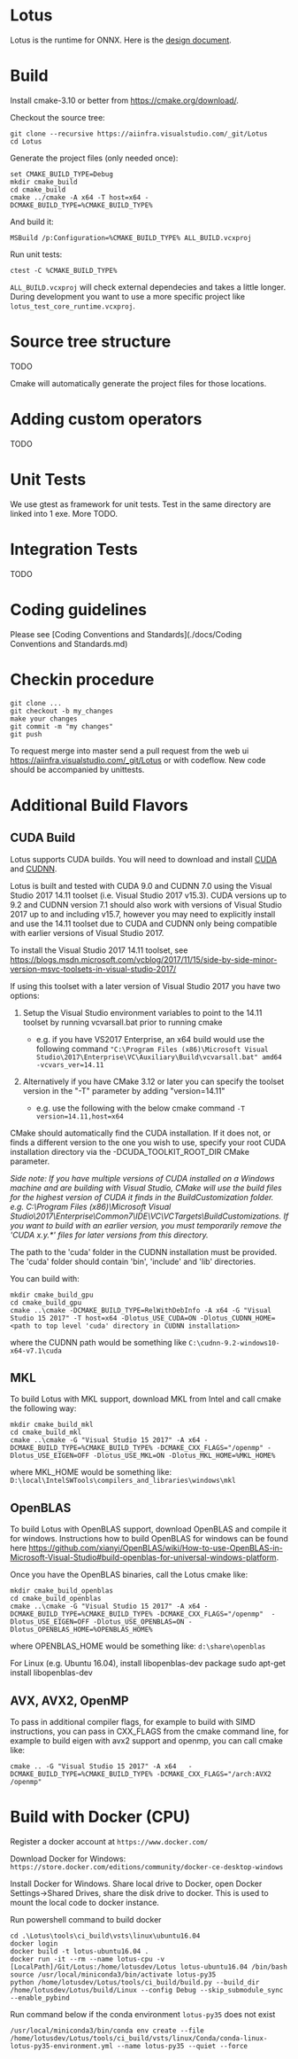 # Lotus

Lotus is the runtime for ONNX. Here is the [design document](https://microsoft.sharepoint.com/:w:/t/ONNX2/EdT4SATkbt1Nv4un1JoBHrYBH65Yt3EKFGHCuo2NTAv4Fg).

# Build
Install cmake-3.10 or better from https://cmake.org/download/.

Checkout the source tree:
```
git clone --recursive https://aiinfra.visualstudio.com/_git/Lotus
cd Lotus
```

Generate the project files (only needed once):
```
set CMAKE_BUILD_TYPE=Debug
mkdir cmake_build
cd cmake_build
cmake ../cmake -A x64 -T host=x64 -DCMAKE_BUILD_TYPE=%CMAKE_BUILD_TYPE%
```

And build it:
```
MSBuild /p:Configuration=%CMAKE_BUILD_TYPE% ALL_BUILD.vcxproj
```

Run unit tests:
```
ctest -C %CMAKE_BUILD_TYPE%
```
`ALL_BUILD.vcxproj` will check external dependecies and takes a little longer. During development you want to
use a more specific project like `lotus_test_core_runtime.vcxproj`.


# Source tree structure
TODO

Cmake will automatically generate the project files for those locations.

# Adding custom operators
TODO

# Unit Tests
We use gtest as framework for unit tests. Test in the same directory are linked
into 1 exe. More TODO. 

# Integration Tests
TODO

# Coding guidelines
Please see [Coding Conventions and Standards](./docs/Coding Conventions and Standards.md)

# Checkin procedure
```
git clone ...
git checkout -b my_changes
make your changes
git commit -m "my changes"
git push
```
To request merge into master send a pull request from the web ui
https://aiinfra.visualstudio.com/_git/Lotus
or with codeflow. New code should be accompanied by unittests.

# Additional Build Flavors
## CUDA Build
Lotus supports CUDA builds. You will need to download and install [CUDA](https://developer.nvidia.com/cuda-toolkit) and [CUDNN](https://developer.nvidia.com/cudnn).

Lotus is built and tested with CUDA 9.0 and CUDNN 7.0 using the Visual Studio 2017 14.11 toolset (i.e. Visual Studio 2017 v15.3). 
CUDA versions up to 9.2 and CUDNN version 7.1 should also work with versions of Visual Studio 2017 up to and including v15.7, however you may need to explicitly install and use the 14.11 toolset due to CUDA and CUDNN only being compatible with earlier versions of Visual Studio 2017.

To install the Visual Studio 2017 14.11 toolset, see <https://blogs.msdn.microsoft.com/vcblog/2017/11/15/side-by-side-minor-version-msvc-toolsets-in-visual-studio-2017/> 

If using this toolset with a later version of Visual Studio 2017 you have two options:

1. Setup the Visual Studio environment variables to point to the 14.11 toolset by running vcvarsall.bat prior to running cmake
   - e.g.  if you have VS2017 Enterprise, an x64 build would use the following command
`"C:\Program Files (x86)\Microsoft Visual Studio\2017\Enterprise\VC\Auxiliary\Build\vcvarsall.bat" amd64 -vcvars_ver=14.11`

2. Alternatively if you have CMake 3.12 or later you can specify the toolset version in the "-T" parameter by adding "version=14.11"
   - e.g. use the following with the below cmake command
`-T version=14.11,host=x64`

CMake should automatically find the CUDA installation. If it does not, or finds a different version to the one you wish to use, specify your root CUDA installation directory via the -DCUDA_TOOLKIT_ROOT_DIR CMake parameter.  

_Side note: If you have multiple versions of CUDA installed on a Windows machine and are building with Visual Studio, CMake will use the build files for the highest version of CUDA it finds in the BuildCustomization folder.  e.g. C:\Program Files (x86)\Microsoft Visual Studio\2017\Enterprise\Common7\IDE\VC\VCTargets\BuildCustomizations\. If you want to build with an earlier version, you must temporarily remove the 'CUDA x.y.*' files for later versions from this directory._ 

The path to the 'cuda' folder in the CUDNN installation must be provided. The 'cuda' folder should contain 'bin', 'include' and 'lib' directories.

You can build with:

```
mkdir cmake_build_gpu
cd cmake_build_gpu    
cmake ..\cmake -DCMAKE_BUILD_TYPE=RelWithDebInfo -A x64 -G "Visual Studio 15 2017" -T host=x64 -Dlotus_USE_CUDA=ON -Dlotus_CUDNN_HOME=<path to top level 'cuda' directory in CUDNN installation>
```
	
where the CUDNN path would be something like `C:\cudnn-9.2-windows10-x64-v7.1\cuda`

## MKL
To build Lotus with MKL support, download MKL from Intel and call cmake the following way:
```
mkdir cmake_build_mkl
cd cmake_build_mkl
cmake ..\cmake -G "Visual Studio 15 2017" -A x64 -DCMAKE_BUILD_TYPE=%CMAKE_BUILD_TYPE% -DCMAKE_CXX_FLAGS="/openmp" -Dlotus_USE_EIGEN=OFF -Dlotus_USE_MKL=ON -Dlotus_MKL_HOME=%MKL_HOME%
```
where MKL_HOME would be something like:
`D:\local\IntelSWTools\compilers_and_libraries\windows\mkl`

## OpenBLAS
To build Lotus with OpenBLAS support, download OpenBLAS and compile it for windows.
Instructions how to build OpenBLAS for windows can be found here https://github.com/xianyi/OpenBLAS/wiki/How-to-use-OpenBLAS-in-Microsoft-Visual-Studio#build-openblas-for-universal-windows-platform.

Once you have the OpenBLAS binaries, call the Lotus cmake like:
```
mkdir cmake_build_openblas
cd cmake_build_openblas
cmake ..\cmake -G "Visual Studio 15 2017" -A x64 -DCMAKE_BUILD_TYPE=%CMAKE_BUILD_TYPE% -DCMAKE_CXX_FLAGS="/openmp"  -Dlotus_USE_EIGEN=OFF -Dlotus_USE_OPENBLAS=ON -Dlotus_OPENBLAS_HOME=%OPENBLAS_HOME%
```
where OPENBLAS_HOME would be something like:
`d:\share\openblas`

For Linux (e.g. Ubuntu 16.04), install libopenblas-dev package
sudo apt-get install libopenblas-dev

## AVX, AVX2, OpenMP
To pass in additional compiler flags, for example to build with SIMD instructions, you can pass in CXX_FLAGS from the cmake command line, for example to build eigen with avx2 support and openmp, you can call cmake like:
```
cmake .. -G "Visual Studio 15 2017" -A x64   -DCMAKE_BUILD_TYPE=%CMAKE_BUILD_TYPE% -DCMAKE_CXX_FLAGS="/arch:AVX2 /openmp"
```

# Build with Docker (CPU)
Register a docker account at `https://www.docker.com/`

Download Docker for Windows: `https://store.docker.com/editions/community/docker-ce-desktop-windows`

Install Docker for Windows. Share local drive to Docker, open Docker Settings->Shared Drives, share the disk drive to docker. This is used to mount the local code to docker instance.

Run powershell command to build docker

```
cd .\Lotus\tools\ci_build\vsts\linux\ubuntu16.04
docker login
docker build -t lotus-ubuntu16.04 .
docker run -it --rm --name lotus-cpu -v [LocalPath]/Git/Lotus:/home/lotusdev/Lotus lotus-ubuntu16.04 /bin/bash
source /usr/local/miniconda3/bin/activate lotus-py35
python /home/lotusdev/Lotus/tools/ci_build/build.py --build_dir /home/lotusdev/Lotus/build/Linux --config Debug --skip_submodule_sync --enable_pybind
```
Run command below if the conda environment `lotus-py35` does not exist
```
/usr/local/miniconda3/bin/conda env create --file /home/lotusdev/Lotus/tools/ci_build/vsts/linux/Conda/conda-linux-lotus-py35-environment.yml --name lotus-py35 --quiet --force
```